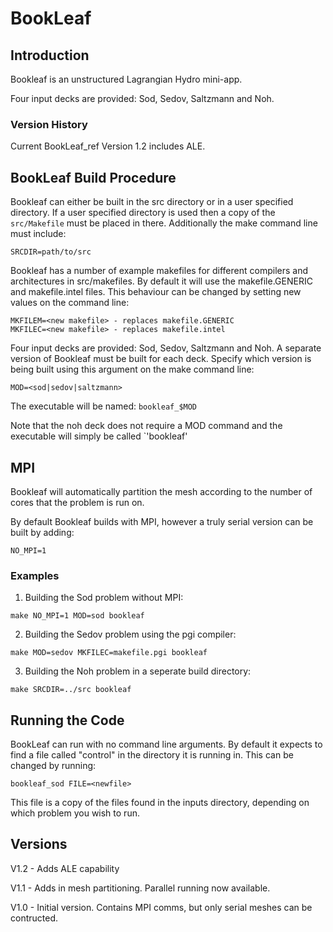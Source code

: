 # BookLeaf


## Introduction

Bookleaf is an unstructured Lagrangian Hydro mini-app.

Four input decks are provided: Sod, Sedov, Saltzmann and Noh.

### Version History

Current BookLeaf_ref Version 1.2 includes ALE.



## BookLeaf Build Procedure

Bookleaf can either be built in the src directory or in a user specified directory. 
If a user specified directory is used then a copy of the `src/Makefile` must be placed
in there. Additionally the make command line must include:

`SRCDIR=path/to/src`

Bookleaf has a number of example makefiles for different compilers and architectures
in src/makefiles. By default it will use the makefile.GENERIC and makefile.intel 
files. This behaviour can be changed by setting new values on the command line:

```
MKFILEM=<new makefile> - replaces makefile.GENERIC
MKFILEC=<new makefile> - replaces makefile.intel
```

Four input decks are provided: Sod, Sedov, Saltzmann and Noh. A separate version of
Bookleaf must be built for each deck. Specify which version is being built using 
this argument on the make command line:

`MOD=<sod|sedov|saltzmann>`

The executable will be named: `bookleaf_$MOD`

Note that the noh deck does not require a MOD command and the executable will simply be called `'bookleaf'

## MPI

Bookleaf will automatically partition the mesh according to the number of cores that the problem is run on.

By default Bookleaf builds with MPI, however a truly serial version can be built
by adding:

`NO_MPI=1`



### Examples

1) Building the Sod problem without MPI:

`make NO_MPI=1 MOD=sod bookleaf`

2) Building the Sedov problem using the pgi compiler:

`make MOD=sedov MKFILEC=makefile.pgi bookleaf`

3) Building the Noh problem in a seperate build directory:

`make SRCDIR=../src bookleaf`


## Running the Code

BookLeaf can run with no command line arguments. By default it expects to find a
file called "control" in the directory it is running in. This can be changed 
by running:

`bookleaf_sod FILE=<newfile>`

This file is a copy of the files found in the inputs directory, depending on 
which problem you wish to run.

## Versions

V1.2   - Adds ALE capability

V1.1   - Adds in mesh partitioning. Parallel running now available.

V1.0   - Initial version. Contains MPI comms, but only serial meshes can be contructed.


